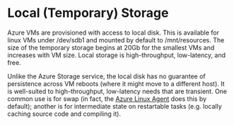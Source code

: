Local (Temporary) Storage
=========================
Azure VMs are provisioned with access to local disk.  This is available
for linux VMs under /dev/sdb1 and mounted by default to /mnt/resources.
The size of the temporary storage begins at 20Gb for the smallest VMs and
increases with VM size.  Local storage is high-throughput, low-latency,
and free.

Unlike the Azure Storage service, the local disk has no guarantee of 
persistence across VM reboots (where it might move to a different host).
It is well-suited to high-throughput, low-latency needs that are transient.
One common use is for swap (in fact, the [Azure Linux Agent](../compute/lis-agent.md) does this by default); another is for intermediate state on restartable
tasks (e.g. locally caching source code and compiling it).

